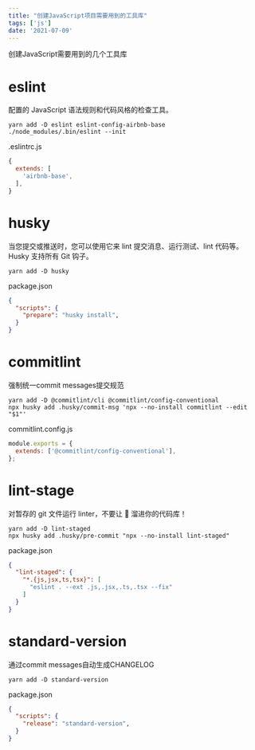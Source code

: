 ```yaml
---
title: "创建JavaScript项目需要用到的工具库"
tags: ['js']
date: '2021-07-09'
---
```


创建JavaScript需要用到的几个工具库

# eslint

配置的 JavaScript 语法规则和代码风格的检查工具。

```shell
yarn add -D eslint eslint-config-airbnb-base
./node_modules/.bin/eslint --init
```

.eslintrc.js

```js
{
  extends: [
    'airbnb-base',
  ],
}
```

# husky

当您提交或推送时，您可以使用它来 lint 提交消息、运行测试、lint 代码等。 Husky 支持所有 Git 钩子。

```
yarn add -D husky
```

package.json

```json
{
  "scripts": {
    "prepare": "husky install",
  }
}
```

# commitlint

强制统一commit messages提交规范

```
yarn add -D @commitlint/cli @commitlint/config-conventional
npx husky add .husky/commit-msg 'npx --no-install commitlint --edit "$1"'
```

commitlint.config.js

```js
module.exports = {
  extends: ['@commitlint/config-conventional'],
};
```

# lint-stage

对暂存的 git 文件运行 linter，不要让 💩 溜进你的代码库！

```
yarn add -D lint-staged
npx husky add .husky/pre-commit "npx --no-install lint-staged"
```

package.json

```json
{
  "lint-staged": {
    "*.{js,jsx,ts,tsx}": [
      "eslint . --ext .js,.jsx,.ts,.tsx --fix"
    ]
  }
}
```

# standard-version

通过commit messages自动生成CHANGELOG

```
yarn add -D standard-version
```

package.json

```json
{
  "scripts": {
    "release": "standard-version",
  }
}
```
